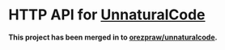 # HTTP API for [UnnaturalCode][UC]

**This project has been merged in to [orezpraw/unnaturalcode][UC].**

[UC]: https://github.com/orezpraw/unnaturalcode
